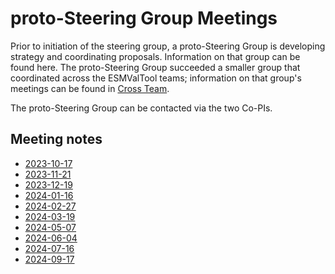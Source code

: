 proto-Steering Group Meetings
==========================

Prior to initiation of the steering group, a proto-Steering Group is developing
strategy and coordinating proposals. Information on that group can be found
here. The proto-Steering Group succeeded a smaller group that coordinated
across the ESMValTool teams; information on that group's meetings can be found
in [Cross Team](../Cross%20Team/README.md).

The proto-Steering Group can be contacted via the two Co-PIs.

Meeting notes
-------------
  - [2023-10-17](Minutes/20231017.md)
  - [2023-11-21](Minutes/20231121.md)
  - [2023-12-19](Minutes/20231219.md)
  - [2024-01-16](Minutes/20240116.md)
  - [2024-02-27](Minutes/20240227.md)
  - [2024-03-19](Minutes/20240319.md)
  - [2024-05-07](Minutes/20240507.md)
  - [2024-06-04](Minutes/20240604.md)
  - [2024-07-16](Minutes/20240716.md)
  - [2024-09-17](Minutes/20240917.md)
